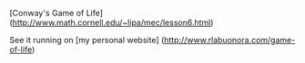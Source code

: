 [Conway's Game of Life] (http://www.math.cornell.edu/~lipa/mec/lesson6.html)

See it running on [my personal website] (http://www.rlabuonora.com/game-of-life)

